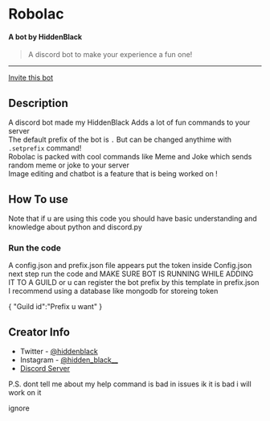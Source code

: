# Robolac
#### A bot by HiddenBlack
> A discord bot to make your experience a fun one!

---
[Invite this bot](https://discord.com/oauth2/authorize?client_id=845248927652905011&permissions=2147542016&scope=bot)

## Description
A discord bot made my HiddenBlack Adds a lot of fun commands to your server <br>
The default prefix of the bot is `.` But can be changed anythime with `.setprefix` command!<br>
Robolac is packed with cool commands like Meme and Joke which sends random meme or joke to your server<br>
Image editing and chatbot is a feature that is being worked on !


## How To use
Note that if u are using this code you should have basic understanding and knowledge about python and discord.py<br>
### Run the code
A config.json and prefix.json file appears 
put the token inside Config.json
next step run the code and
MAKE SURE BOT IS RUNNING WHILE ADDING IT TO A GUILD
or u can register the bot prefix by this template in prefix.json<br>
I recommend using a database like mongodb for storeing token 

{
"Guild id":"Prefix u want"
}

## Creator Info

- Twitter - [@hiddenblack](https://twitter.com/Hidden_Black_)
- Instagram - [@hidden_black__](https://www.instagram.com/hidden_black__/)
- [Discord Server](https://discord.gg/5gDzeDgF5U)

P.S. dont tell me about my help command is bad in issues ik it is bad i will work on it

ignore

